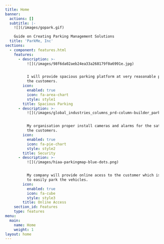 ```yaml
---
title: Home
banner:
  actions: []
  subtitle: |-
    ![](/images/gopark.gif)

    Guide on Creating Parking Management Solutions
  title: 'ParkMe, Inc'
sections:
  - component: features.html
    features:
      - description: >-
          ![](/images/98f6da02aeb24ea33a268179f0a6991e.jpg)


          I will provide spacious parking platform at very reasonable price to
          the customers.
        icon:
          enabled: true
          icon: fa-area-chart
          style: style1
        title: Spacious Parking
      - description: >-
          ![](/images/global_industries_columns_prd-column-builder_parkingenforcement_intro.jpg)


          My organisation proper install cameras and alarms for the satefty of
          the customers.
        icon:
          enabled: true
          icon: fa-pie-chart
          style: style2
        title: Security
      - description: >-
          ![](/images/hiaa-parkingmap-blue-dots.png)


          My company will provide online acess to the customer which is helpfull
          to easily park the vehicles.
        icon:
          enabled: true
          icon: fa-cube
          style: style3
        title: Online Access
    section_id: Features
    type: features
menu:
  main:
    name: Home
    weight: 1
layout: home
---
```


